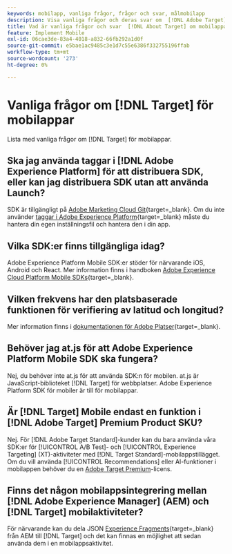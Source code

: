 ```yaml
---
keywords: mobilapp, vanliga frågor, frågor och svar, målmobilapp
description: Visa vanliga frågor och deras svar om  [!DNL Adobe Target] för mobilappar.
title: Vad är vanliga frågor och svar  [!DNL About Target] om mobilappar?
feature: Implement Mobile
exl-id: 06cae3de-83a4-4018-a832-66fb292a1d0f
source-git-commit: e5bae1ac9485c3e1d7c55e6386f332755196ffab
workflow-type: tm+mt
source-wordcount: '273'
ht-degree: 0%

---
```


# Vanliga frågor om [!DNL Target] för mobilappar

Lista med vanliga frågor om [!DNL Target] för mobilappar.

## Ska jag använda taggar i [!DNL Adobe Experience Platform] för att distribuera SDK, eller kan jag distribuera SDK utan att använda Launch?

SDK är tillgängligt på [Adobe Marketing Cloud Git](https://github.com/Adobe-Marketing-Cloud/acp-sdks/){target=_blank}. Om du inte använder [taggar i Adobe Experience Platform](https://experienceleague.adobe.com/docs/experience-platform/tags/home.html?lang=sv-SE){target=_blank} måste du hantera din egen inställningsfil och hantera den i din app.

## Vilka SDK:er finns tillgängliga idag?

Adobe Experience Platform Mobile SDK:er stöder för närvarande iOS, Android och React. Mer information finns i handboken [Adobe Experience Cloud Platform Mobile SDKs](https://experienceleague.adobe.com/docs/mobile.html?lang=sv-SE){target=_blank}.

## Vilken frekvens har den platsbaserade funktionen för verifiering av latitud och longitud?

Mer information finns i [dokumentationen för Adobe Platser](https://experienceleague.adobe.com/docs/places/using/home.html?lang=sv-SE){target=_blank}.

## Behöver jag at.js för att Adobe Experience Platform Mobile SDK ska fungera?

Nej, du behöver inte at.js för att använda SDK:n för mobilen. at.js är JavaScript-biblioteket [!DNL Target] för webbplatser. Adobe Experience Platform SDK för mobiler är till för mobilappar.

## Är [!DNL Target] Mobile endast en funktion i [!DNL Adobe Target] Premium Product SKU?

Nej. För [!DNL Adobe Target Standard]-kunder kan du bara använda våra SDK:er för [!UICONTROL A/B Test]- och [!UICONTROL Experience Targeting] (XT)-aktiviteter med [!DNL Target Standard]-mobilappstillägget. Om du vill använda [!UICONTROL Recommendations] eller AI-funktioner i mobilappen behöver du en [Adobe Target Premium](https://experienceleague.adobe.com/docs/target/using/introduction/intro.html?lang=sv-SE#premium)-licens.

## Finns det någon mobilappsintegrering mellan [!DNL Adobe Experience Manager] (AEM) och [!DNL Target] mobilaktiviteter?

För närvarande kan du dela JSON [Experience Fragments](https://experienceleague.adobe.com/docs/target/using/experiences/offers/aem-experience-fragments.html?lang=sv-SE){target=_blank} från AEM till [!DNL Target] och det kan finnas en möjlighet att sedan använda dem i en mobilappsaktivitet.
